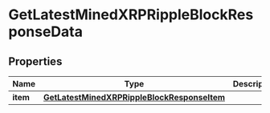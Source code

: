 

# GetLatestMinedXRPRippleBlockResponseData


## Properties

Name | Type | Description | Notes
------------ | ------------- | ------------- | -------------
**item** | [**GetLatestMinedXRPRippleBlockResponseItem**](GetLatestMinedXRPRippleBlockResponseItem.md) |  | 



